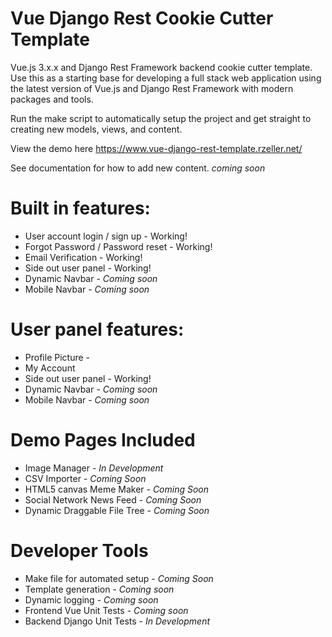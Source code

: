 # Vue Django Rest Cookie Cutter Template
Vue.js 3.x.x and Django Rest Framework backend cookie cutter template. Use this as a starting base for developing a full stack web application using the latest version of Vue.js and Django Rest Framework with modern packages and tools. 

Run the make script to automatically setup the project and get straight to creating new models, views, and content. 

View the demo here https://www.vue-django-rest-template.rzeller.net/

See documentation for how to add new content. *coming soon*

# Built in features:

- User account login / sign up - Working!
- Forgot Password / Password reset - Working!
- Email Verification - Working! 
- Side out user panel - Working!
- Dynamic Navbar - *Coming soon*
- Mobile Navbar - *Coming soon* 

# User panel features:

- Profile Picture - 
- My Account 
- Side out user panel - Working!
- Dynamic Navbar - *Coming soon*
- Mobile Navbar - *Coming soon* 

# Demo Pages Included

- Image Manager - *In Development*
- CSV Importer - *Coming Soon*
- HTML5 canvas Meme Maker - *Coming Soon*
- Social Network News Feed - *Coming Soon*
- Dynamic Draggable File Tree - *Coming Soon*

# Developer Tools

- Make file for automated setup - *Coming Soon*
- Template generation - *Coming soon*
- Dynamic logging - *Coming soon*
- Frontend Vue Unit Tests - *Coming soon*
- Backend Django Unit Tests - *In Development*

